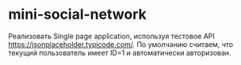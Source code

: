 # mini-social-network
Реализовать Single page application, используя тестовое API https://jsonplaceholder.typicode.com/. По умолчанию считаем, что текущий пользователь имеет ID=1 и автоматически авторизован.
